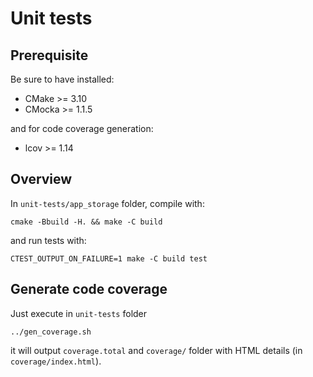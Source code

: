 # Unit tests

## Prerequisite

Be sure to have installed:

- CMake >= 3.10
- CMocka >= 1.1.5

and for code coverage generation:

- lcov >= 1.14

## Overview

In `unit-tests/app_storage` folder, compile with:

```
cmake -Bbuild -H. && make -C build
```

and run tests with:

```
CTEST_OUTPUT_ON_FAILURE=1 make -C build test
```

## Generate code coverage

Just execute in `unit-tests` folder

```
../gen_coverage.sh
```

it will output `coverage.total` and `coverage/` folder with HTML details (in `coverage/index.html`).
